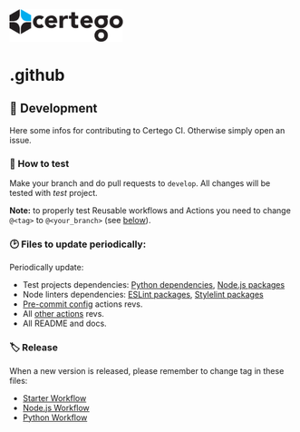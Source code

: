 <img src="Certego.png" alt="Certego" width="200" />

# .github 

## 🔧 Development
Here some infos for contributing to Certego CI.
Otherwise simply open an issue.

### 📖 How to test
Make your branch and do pull requests to `develop`.
All changes will be tested with *test* project.

**Note:** to properly test Reusable workflows and Actions you need to change `@<tag>` to `@<your_branch>` (see [below](#-release)).

### 🕑 Files to update periodically:
Periodically update:
- Test projects dependencies: [Python dependencies](.github/test/python_test/packages.txt), [Node.js packages](.github/test/node_test/package.json)
- Node linters dependencies: [ESLint packages](configurations/node_linters/eslint/package.json), [Stylelint packages](configurations/node_linters/stylelint/package.json)
- [Pre-commit config](.pre-commit-config.yaml) actions revs.
- All [other actions](actions/) revs.
- All README and docs.

### 🏷️ Release
When a new version is released, please remember to change tag in these files:
- [Starter Workflow](workflow-templates/starter.yml)
- [Node.js Workflow](workflows/_node.yml)
- [Python Workflow](workflows/_python.yml)